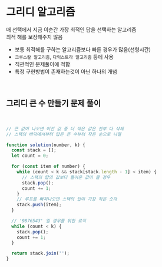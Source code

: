 # 그리디 알고리즘

매 선택에서 지금 이순간 가장 최적인 답을 선택하는 알고리즘<br>
최적 해를 보장해주지 않음<br>

- 보통 최적해를 구하는 알고리즘보다 빠른 경우가 많음(선형시간)
- `크루스칼 알고리즘`, `다익스트라 알고리즘` 등에 사용
- 직관적인 문제풀이에 적합
- 특정 구현방법이 존재하는것이 아닌 하나의 개념

<br>

## 그리디 큰 수 만들기 문제 풀이

<br>

```javascript
// 큰 값이 나오면 이전 값 중 더 작은 값은 전부 다 삭제
// 스택의 바닥에서부터 탑은 큰 수부터 작은 순으로 나열

function solution(number, k) {
  const stack = [];
  let count = 0;

  for (const item of number) {
    while (count < k && stack[stack.length - 1] < item) {
      // 스택의 탑의 값보다 들어온 값이 클 경우
      stack.pop();
      count += 1;
    }
    // 루프를 빠져나오면 스택의 탑이 가장 작은 숫자
    stack.push(item);
  }

  // '9876543' 일 경우를 위한 로직
  while (count < k) {
    stack.pop();
    count += 1;
  }

  return stack.join('');
}
```

